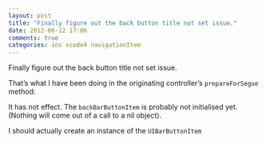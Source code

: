 ```yaml
---
layout: post
title: "Finally figure out the back button title not set issue."
date: 2012-06-12 17:06
comments: true
categories: ios xcode4 navigationItem
---
```


Finally figure out the back button title not set issue.


That’s what I have been doing in the originating controller’s ``prepareForSegue`` method:


It has not effect. The ``backBarButtonItem`` is probably not initialised yet. (Nothing will come out of a call to a nil object).


I should actually create an instance of the ``UIBarButtonItem``

